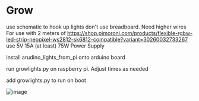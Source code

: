 # Grow

use schematic to hook up lights
	don't use breadboard. Need higher wires
	For use with 2 meters of https://shop.pimoroni.com/products/flexible-rgbw-led-strip-neopixel-ws2812-sk6812-compatible?variant=30260032733267
	use 5V 15A (at least) 75W Power Supply

install arudino_lights_from_pi onto arduino board

run growlights.py on raspberry pi. Adjust times as needed

add growlights.py to run on boot

![image](https://user-images.githubusercontent.com/20630994/169087554-0ca1dc73-8d9c-4587-aa6e-05aa7650d16a.png)
